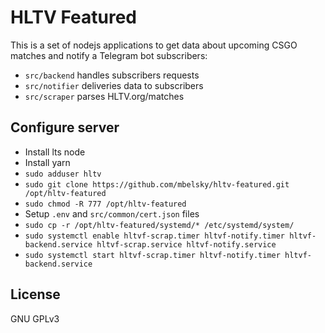 # HLTV Featured

This is a set of nodejs applications to get data about upcoming CSGO matches and notify a Telegram bot subscribers:

- `src/backend` handles subscribers requests
- `src/notifier` deliveries data to subscribers
- `src/scraper` parses HLTV.org/matches

## Configure server

- Install lts node
- Install yarn
- `sudo adduser hltv`
- `sudo git clone https://github.com/mbelsky/hltv-featured.git /opt/hltv-featured`
- `sudo chmod -R 777 /opt/hltv-featured`
- Setup `.env` and `src/common/cert.json` files
- `sudo cp -r /opt/hltv-featured/systemd/* /etc/systemd/system/`
- `sudo systemctl enable hltvf-scrap.timer hltvf-notify.timer hltvf-backend.service hltvf-scrap.service hltvf-notify.service`
- `sudo systemctl start hltvf-scrap.timer hltvf-notify.timer hltvf-backend.service`

## License

GNU GPLv3
